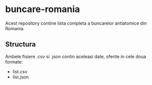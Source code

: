 # buncare-romania

Acest repository contine lista completa a buncarelor antiatomice din Romania.

## Structura

Ambele fisiere .csv si .json contin aceleasi date, oferite in cele doua formate:

- list.csv
- list.json

